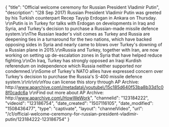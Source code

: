 {
    "title": "Official welcome ceremony for Russian President Vladimir Putin",
    "description": "(28 Sep 2017) Russian President Vladimir Putin was greeted by his Turkish counterpart Recep Tayyip Erdogan in Ankara on Thursday. \r\nPutin is in Turkey for talks with Erdogan on developments in Iraq and Syria, and Turkey's decision to purchase a Russian-made missile defence system.\r\nThe Russian leader's visit comes as Turkey and Russia are deepening ties in a turnaround for the two nations, which have backed opposing sides in Syria and nearly came to blows over Turkey's downing of a Russian plane in 2015.\r\nRussia and Turkey, together with Iran, are now working on setting up de-escalation zones in Syria that have helped reduce fighting.\r\nOn Iraq, Turkey has strongly opposed an Iraqi Kurdish referendum on independence which Russia neither supported nor condemned.\r\nSome of Turkey's NATO allies have expressed concern over Turkey's decision to purchase the Russia's S-400 missile defence system.\r\n\r\n\r\nYou can license this story through AP Archive: http:\/\/www.aparchive.com\/metadata\/youtube\/15c185d640f53ba8b33d1c08f0cadc6a \r\nFind out more about AP Archive: http:\/\/www.aparchive.com\/HowWeWork",
    "channelid": "123184222",
    "videoid": "123186754",
    "date_created": "1507116105",
    "date_modified": "1508436477",
    "type": "captivate",
    "layout": "channelVideo",
    "url": "\/c1\/official-welcome-ceremony-for-russian-president-vladimir-putin\/123184222-123186754"
}